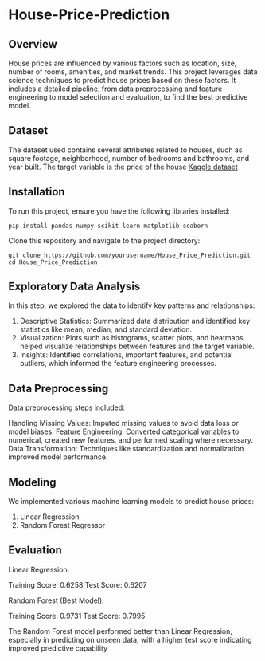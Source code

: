 # House-Price-Prediction

## Overview
House prices are influenced by various factors such as location, size, number of rooms, amenities, and market trends. This project leverages data science techniques to predict house prices based on these factors. It includes a detailed pipeline, from data preprocessing and feature engineering to model selection and evaluation, to find the best predictive model.

## Dataset
The dataset used contains several attributes related to houses, such as square footage, neighborhood, number of bedrooms and bathrooms, and year built. The target variable is the price of the house 
[Kaggle dataset](https://www.kaggle.com/datasets/camnugent/california-housing-prices)

## Installation
To run this project, ensure you have the following libraries installed:
``` git
pip install pandas numpy scikit-learn matplotlib seaborn
```
Clone this repository and navigate to the project directory:
``` git
git clone https://github.com/yourusername/House_Price_Prediction.git
cd House_Price_Prediction
```
## Exploratory Data Analysis

In this step, we explored the data to identify key patterns and relationships:

1. Descriptive Statistics: Summarized data distribution and identified key statistics like mean, median, and standard deviation.
2. Visualization: Plots such as histograms, scatter plots, and heatmaps helped visualize relationships between features and the target variable.
3. Insights: Identified correlations, important features, and potential outliers, which informed the feature engineering processes.


## Data Preprocessing

Data preprocessing steps included:

Handling Missing Values: Imputed missing values to avoid data loss or model biases.
Feature Engineering: Converted categorical variables to numerical, created new features, and performed scaling where necessary.
Data Transformation: Techniques like standardization and normalization improved model performance.

## Modeling
We implemented various machine learning models to predict house prices:

1. Linear Regression
2. Random Forest Regressor

## Evaluation 

Linear Regression:

Training Score: 0.6258
Test Score: 0.6207

Random Forest (Best Model):

Training Score: 0.9731
Test Score: 0.7995

The Random Forest model performed better than Linear Regression, especially in predicting on unseen data, with a higher test score indicating improved predictive capability
